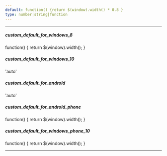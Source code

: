 ```yaml
---
default: function() {return $(window).width() * 0.8 }
type: number|string|function
---
```

---
##### custom_default_for_windows_8
function() { return $(window).width(); }

##### custom_default_for_windows_10
'auto'

##### custom_default_for_android
'auto'

##### custom_default_for_android_phone
function() { return $(window).width(); }

##### custom_default_for_windows_phone_10
function() { return $(window).width(); }

---
